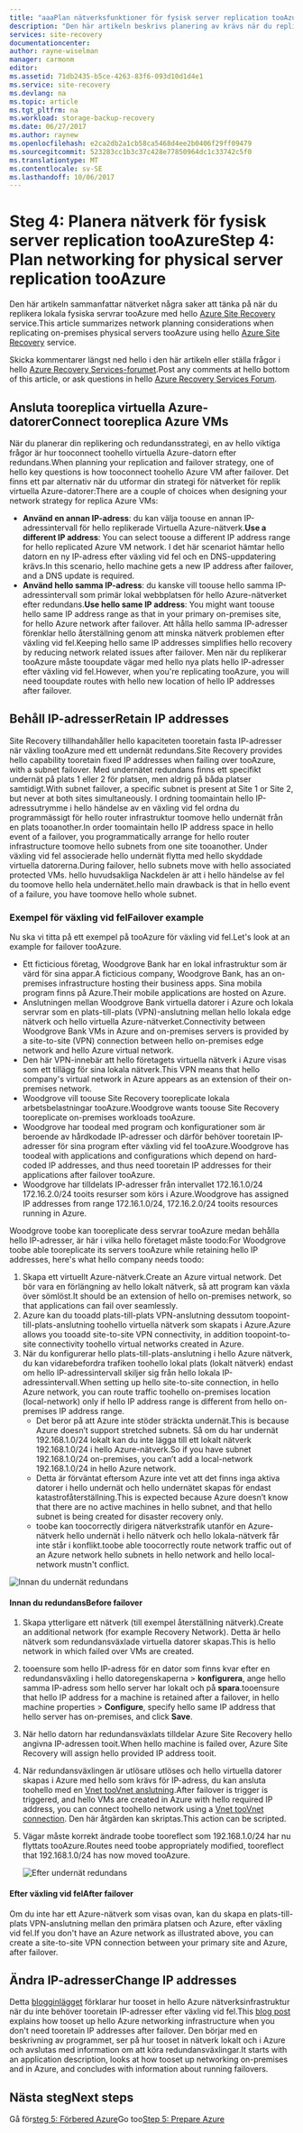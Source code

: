 ```yaml
---
title: "aaaPlan nätverksfunktioner för fysisk server replication tooAzure | Microsoft Docs"
description: "Den här artikeln beskrivs planering av krävs när du replikerar fysiska servrar tooAzure"
services: site-recovery
documentationcenter: 
author: rayne-wiselman
manager: carmonm
editor: 
ms.assetid: 71db2435-b5ce-4263-83f6-093d10d1d4e1
ms.service: site-recovery
ms.devlang: na
ms.topic: article
ms.tgt_pltfrm: na
ms.workload: storage-backup-recovery
ms.date: 06/27/2017
ms.author: raynew
ms.openlocfilehash: e2ca2db2a1cb58ca5468d4ee2b0406f29ff09479
ms.sourcegitcommit: 523283cc1b3c37c428e77850964dc1c33742c5f0
ms.translationtype: MT
ms.contentlocale: sv-SE
ms.lasthandoff: 10/06/2017
---
```

# <a name="step-4-plan-networking-for-physical-server-replication-tooazure"></a><span data-ttu-id="52fda-103">Steg 4: Planera nätverk för fysisk server replication tooAzure</span><span class="sxs-lookup"><span data-stu-id="52fda-103">Step 4: Plan networking for physical server replication tooAzure</span></span>

<span data-ttu-id="52fda-104">Den här artikeln sammanfattar nätverket några saker att tänka på när du replikera lokala fysiska servrar tooAzure med hello [Azure Site Recovery](site-recovery-overview.md) service.</span><span class="sxs-lookup"><span data-stu-id="52fda-104">This article summarizes network planning considerations when replicating on-premises physical servers tooAzure using hello [Azure Site Recovery](site-recovery-overview.md) service.</span></span>

<span data-ttu-id="52fda-105">Skicka kommentarer längst ned hello i den här artikeln eller ställa frågor i hello [Azure Recovery Services-forumet](https://social.msdn.microsoft.com/forums/azure/home?forum=hypervrecovmgr).</span><span class="sxs-lookup"><span data-stu-id="52fda-105">Post any comments at hello bottom of this article, or ask questions in hello [Azure Recovery Services Forum](https://social.msdn.microsoft.com/forums/azure/home?forum=hypervrecovmgr).</span></span>


## <a name="connect-tooreplica-azure-vms"></a><span data-ttu-id="52fda-106">Ansluta tooreplica virtuella Azure-datorer</span><span class="sxs-lookup"><span data-stu-id="52fda-106">Connect tooreplica Azure VMs</span></span>

<span data-ttu-id="52fda-107">När du planerar din replikering och redundansstrategi, en av hello viktiga frågor är hur tooconnect toohello virtuella Azure-datorn efter redundans.</span><span class="sxs-lookup"><span data-stu-id="52fda-107">When planning your replication and failover strategy, one of hello key questions is how tooconnect toohello Azure VM after failover.</span></span> <span data-ttu-id="52fda-108">Det finns ett par alternativ när du utformar din strategi för nätverket för replik virtuella Azure-datorer:</span><span class="sxs-lookup"><span data-stu-id="52fda-108">There are a couple of choices when designing your network strategy for replica Azure VMs:</span></span>

- <span data-ttu-id="52fda-109">**Använd en annan IP-adress**: du kan välja toouse en annan IP-adressintervall för hello replikerade Virtuella Azure-nätverk.</span><span class="sxs-lookup"><span data-stu-id="52fda-109">**Use a different IP address**: You can select toouse a different IP address range for hello replicated Azure VM network.</span></span> <span data-ttu-id="52fda-110">I det här scenariot hämtar hello datorn en ny IP-adress efter växling vid fel och en DNS-uppdatering krävs.</span><span class="sxs-lookup"><span data-stu-id="52fda-110">In this scenario, hello machine gets a new IP address after failover, and a DNS update is required.</span></span>
- <span data-ttu-id="52fda-111">**Använd hello samma IP-adress**: du kanske vill toouse hello samma IP-adressintervall som primär lokal webbplatsen för hello Azure-nätverket efter redundans.</span><span class="sxs-lookup"><span data-stu-id="52fda-111">**Use hello same IP address**: You might want toouse hello same IP address range as that in your primary on-premises site, for hello Azure network after failover.</span></span> <span data-ttu-id="52fda-112">Att hålla hello samma IP-adresser förenklar hello återställning genom att minska nätverk problemen efter växling vid fel.</span><span class="sxs-lookup"><span data-stu-id="52fda-112">Keeping hello same IP addresses simplifies hello recovery by reducing network related issues after failover.</span></span> <span data-ttu-id="52fda-113">Men när du replikerar tooAzure måste tooupdate vägar med hello nya plats hello IP-adresser efter växling vid fel.</span><span class="sxs-lookup"><span data-stu-id="52fda-113">However, when you're replicating tooAzure, you will need tooupdate routes with hello new location of hello IP addresses after failover.</span></span>

## <a name="retain-ip-addresses"></a><span data-ttu-id="52fda-114">Behåll IP-adresser</span><span class="sxs-lookup"><span data-stu-id="52fda-114">Retain IP addresses</span></span>

<span data-ttu-id="52fda-115">Site Recovery tillhandahåller hello kapaciteten tooretain fasta IP-adresser när växling tooAzure med ett undernät redundans.</span><span class="sxs-lookup"><span data-stu-id="52fda-115">Site Recovery provides hello capability tooretain fixed IP addresses when failing over tooAzure, with a subnet failover.</span></span>
<span data-ttu-id="52fda-116">Med undernätet redundans finns ett specifikt undernät på plats 1 eller 2 för platsen, men aldrig på båda platser samtidigt.</span><span class="sxs-lookup"><span data-stu-id="52fda-116">With subnet failover, a specific subnet is present at Site 1 or Site 2, but never at both sites simultaneously.</span></span> <span data-ttu-id="52fda-117">I ordning toomaintain hello IP-adressutrymme i hello händelse av en växling vid fel ordna du programmässigt för hello router infrastruktur toomove hello undernät från en plats tooanother.</span><span class="sxs-lookup"><span data-stu-id="52fda-117">In order toomaintain hello IP address space in hello event of a failover, you programmatically arrange for hello router infrastructure toomove hello subnets from one site tooanother.</span></span> <span data-ttu-id="52fda-118">Under växling vid fel associerade hello undernät flytta med hello skyddade virtuella datorerna.</span><span class="sxs-lookup"><span data-stu-id="52fda-118">During failover, hello subnets move with hello associated protected VMs.</span></span> <span data-ttu-id="52fda-119">hello huvudsakliga Nackdelen är att i hello händelse av fel du toomove hello hela undernätet.</span><span class="sxs-lookup"><span data-stu-id="52fda-119">hello main drawback is that in hello event of a failure, you have toomove hello whole subnet.</span></span>

### <a name="failover-example"></a><span data-ttu-id="52fda-120">Exempel för växling vid fel</span><span class="sxs-lookup"><span data-stu-id="52fda-120">Failover example</span></span>

<span data-ttu-id="52fda-121">Nu ska vi titta på ett exempel på tooAzure för växling vid fel.</span><span class="sxs-lookup"><span data-stu-id="52fda-121">Let's look at an example for failover tooAzure.</span></span>

- <span data-ttu-id="52fda-122">Ett ficticious företag, Woodgrove Bank har en lokal infrastruktur som är värd för sina appar.</span><span class="sxs-lookup"><span data-stu-id="52fda-122">A ficticious company, Woodgrove Bank, has an on-premises infrastructure hosting their business apps.</span></span> <span data-ttu-id="52fda-123">Sina mobila program finns på Azure.</span><span class="sxs-lookup"><span data-stu-id="52fda-123">Their mobile applications are hosted on Azure.</span></span>
- <span data-ttu-id="52fda-124">Anslutningen mellan Woodgrove Bank virtuella datorer i Azure och lokala servrar som en plats-till-plats (VPN)-anslutning mellan hello lokala edge nätverk och hello virtuella Azure-nätverket.</span><span class="sxs-lookup"><span data-stu-id="52fda-124">Connectivity between Woodgrove Bank VMs in Azure and on-premises servers is provided by a site-to-site (VPN) connection between hello on-premises edge network and hello Azure virtual network.</span></span>
- <span data-ttu-id="52fda-125">Den här VPN-innebär att hello företagets virtuella nätverk i Azure visas som ett tillägg för sina lokala nätverk.</span><span class="sxs-lookup"><span data-stu-id="52fda-125">This VPN means that hello company's virtual network in Azure appears as an extension of their on-premises network.</span></span>
- <span data-ttu-id="52fda-126">Woodgrove vill toouse Site Recovery tooreplicate lokala arbetsbelastningar tooAzure.</span><span class="sxs-lookup"><span data-stu-id="52fda-126">Woodgrove wants toouse Site Recovery tooreplicate on-premises workloads tooAzure.</span></span>
 - <span data-ttu-id="52fda-127">Woodgrove har toodeal med program och konfigurationer som är beroende av hårdkodade IP-adresser och därför behöver tooretain IP-adresser för sina program efter växling vid fel tooAzure.</span><span class="sxs-lookup"><span data-stu-id="52fda-127">Woodgrove has toodeal with applications and configurations which depend on hard-coded IP addresses, and thus need tooretain IP addresses for their applications after failover tooAzure.</span></span>
 - <span data-ttu-id="52fda-128">Woodgrove har tilldelats IP-adresser från intervallet 172.16.1.0/24 172.16.2.0/24 tooits resurser som körs i Azure.</span><span class="sxs-lookup"><span data-stu-id="52fda-128">Woodgrove has assigned IP addresses from range 172.16.1.0/24, 172.16.2.0/24 tooits resources running in Azure.</span></span>


<span data-ttu-id="52fda-129">Woodgrove toobe kan tooreplicate dess servrar tooAzure medan behålla hello IP-adresser, är här i vilka hello företaget måste toodo:</span><span class="sxs-lookup"><span data-stu-id="52fda-129">For Woodgrove toobe able tooreplicate its servers tooAzure while retaining hello IP addresses, here's what hello company needs toodo:</span></span>

1. <span data-ttu-id="52fda-130">Skapa ett virtuellt Azure-nätverk.</span><span class="sxs-lookup"><span data-stu-id="52fda-130">Create an Azure virtual network.</span></span> <span data-ttu-id="52fda-131">Det bör vara en förlängning av hello lokalt nätverk, så att program kan växla över sömlöst.</span><span class="sxs-lookup"><span data-stu-id="52fda-131">It should be an extension of hello on-premises network, so that applications can fail over seamlessly.</span></span>
2. <span data-ttu-id="52fda-132">Azure kan du tooadd plats-till-plats VPN-anslutning dessutom toopoint-till-plats-anslutning toohello virtuella nätverk som skapats i Azure.</span><span class="sxs-lookup"><span data-stu-id="52fda-132">Azure allows you tooadd site-to-site VPN connectivity, in addition toopoint-to-site connectivity toohello virtual networks created in Azure.</span></span>
3. <span data-ttu-id="52fda-133">När du konfigurerar hello plats-till-plats-anslutning i hello Azure nätverk, du kan vidarebefordra trafiken toohello lokal plats (lokalt nätverk) endast om hello IP-adressintervall skiljer sig från hello lokala IP-adressintervall.</span><span class="sxs-lookup"><span data-stu-id="52fda-133">When setting up hello site-to-site connection, in hello Azure network, you can route traffic toohello on-premises location (local-network) only if hello IP address range is different from hello on-premises IP address range.</span></span>
    - <span data-ttu-id="52fda-134">Det beror på att Azure inte stöder sträckta undernät.</span><span class="sxs-lookup"><span data-stu-id="52fda-134">This is because Azure doesn’t support stretched subnets.</span></span> <span data-ttu-id="52fda-135">Så om du har undernät 192.168.1.0/24 lokalt kan du inte lägga till ett lokalt nätverk 192.168.1.0/24 i hello Azure-nätverk.</span><span class="sxs-lookup"><span data-stu-id="52fda-135">So if you have subnet 192.168.1.0/24 on-premises, you can’t add a local-network 192.168.1.0/24 in hello Azure network.</span></span>
    - <span data-ttu-id="52fda-136">Detta är förväntat eftersom Azure inte vet att det finns inga aktiva datorer i hello undernät och hello undernätet skapas för endast katastrofåterställning.</span><span class="sxs-lookup"><span data-stu-id="52fda-136">This is expected because Azure doesn’t know that there are no active machines in hello subnet, and that hello subnet is being created for disaster recovery only.</span></span>
    - <span data-ttu-id="52fda-137">toobe kan toocorrectly dirigera nätverkstrafik utanför en Azure-nätverk hello undernät i hello nätverk och hello lokala-nätverk får inte står i konflikt.</span><span class="sxs-lookup"><span data-stu-id="52fda-137">toobe able toocorrectly route network traffic out of an Azure network hello subnets in hello network and hello local-network mustn't conflict.</span></span>

![Innan du undernät redundans](./media/physical-walkthrough-network/network-design7.png)

#### <a name="before-failover"></a><span data-ttu-id="52fda-139">Innan du redundans</span><span class="sxs-lookup"><span data-stu-id="52fda-139">Before failover</span></span>

1. <span data-ttu-id="52fda-140">Skapa ytterligare ett nätverk (till exempel återställning nätverk).</span><span class="sxs-lookup"><span data-stu-id="52fda-140">Create an additional network (for example Recovery Network).</span></span> <span data-ttu-id="52fda-141">Detta är hello nätverk som redundansväxlade virtuella datorer skapas.</span><span class="sxs-lookup"><span data-stu-id="52fda-141">This is hello network in which failed over VMs are created.</span></span>
2. <span data-ttu-id="52fda-142">tooensure som hello IP-adress för en dator som finns kvar efter en redundansväxling i hello datoregenskaperna > **konfigurera**, ange hello samma IP-adress som hello server har lokalt och på **spara**.</span><span class="sxs-lookup"><span data-stu-id="52fda-142">tooensure that hello IP address for a machine is retained after a failover, in hello machine properties > **Configure**, specify hello same IP address that hello server has on-premises, and click **Save**.</span></span>
3. <span data-ttu-id="52fda-143">När hello datorn har redundansväxlats tilldelar Azure Site Recovery hello angivna IP-adressen tooit.</span><span class="sxs-lookup"><span data-stu-id="52fda-143">When hello machine is failed over, Azure Site Recovery will assign hello provided IP address tooit.</span></span>
4. <span data-ttu-id="52fda-144">När redundansväxlingen är utlösare utlöses och hello virtuella datorer skapas i Azure med hello som krävs för IP-adress, du kan ansluta toohello med en [Vnet tooVnet anslutning](../vpn-gateway/virtual-networks-configure-vnet-to-vnet-connection.md).</span><span class="sxs-lookup"><span data-stu-id="52fda-144">After failover is trigger is triggered, and hello VMs are created in Azure with hello required IP address, you can connect toohello network using a [Vnet tooVnet connection](../vpn-gateway/virtual-networks-configure-vnet-to-vnet-connection.md).</span></span> <span data-ttu-id="52fda-145">Den här åtgärden kan skriptas.</span><span class="sxs-lookup"><span data-stu-id="52fda-145">This action can be scripted.</span></span>
5. <span data-ttu-id="52fda-146">Vägar måste korrekt ändrade toobe tooreflect som 192.168.1.0/24 har nu flyttats tooAzure.</span><span class="sxs-lookup"><span data-stu-id="52fda-146">Routes need toobe appropriately modified, tooreflect that 192.168.1.0/24 has now moved tooAzure.</span></span>

    ![Efter undernät redundans](./media/physical-walkthrough-network/network-design9.png)

#### <a name="after-failover"></a><span data-ttu-id="52fda-148">Efter växling vid fel</span><span class="sxs-lookup"><span data-stu-id="52fda-148">After failover</span></span>

<span data-ttu-id="52fda-149">Om du inte har ett Azure-nätverk som visas ovan, kan du skapa en plats-till-plats VPN-anslutning mellan den primära platsen och Azure, efter växling vid fel.</span><span class="sxs-lookup"><span data-stu-id="52fda-149">If you don't have an Azure network as illustrated above, you can create a site-to-site VPN connection between your primary site and Azure, after failover.</span></span>

## <a name="change-ip-addresses"></a><span data-ttu-id="52fda-150">Ändra IP-adresser</span><span class="sxs-lookup"><span data-stu-id="52fda-150">Change IP addresses</span></span>

<span data-ttu-id="52fda-151">Detta [blogginlägget](http://azure.microsoft.com/blog/2014/09/04/networking-infrastructure-setup-for-microsoft-azure-as-a-disaster-recovery-site/) förklarar hur tooset in hello Azure nätverksinfrastruktur när du inte behöver tooretain IP-adresser efter växling vid fel.</span><span class="sxs-lookup"><span data-stu-id="52fda-151">This [blog post](http://azure.microsoft.com/blog/2014/09/04/networking-infrastructure-setup-for-microsoft-azure-as-a-disaster-recovery-site/) explains how tooset up hello Azure networking infrastructure when you don't need tooretain IP addresses after failover.</span></span> <span data-ttu-id="52fda-152">Den börjar med en beskrivning av programmet, ser på hur tooset in nätverk lokalt och i Azure och avslutas med information om att köra redundansväxlingar.</span><span class="sxs-lookup"><span data-stu-id="52fda-152">It starts with an application description, looks at how tooset up networking on-premises and in Azure, and concludes with information about running failovers.</span></span>  

## <a name="next-steps"></a><span data-ttu-id="52fda-153">Nästa steg</span><span class="sxs-lookup"><span data-stu-id="52fda-153">Next steps</span></span>

<span data-ttu-id="52fda-154">Gå för[steg 5: Förbered Azure](physical-walkthrough-prepare-azure.md)</span><span class="sxs-lookup"><span data-stu-id="52fda-154">Go too[Step 5: Prepare Azure](physical-walkthrough-prepare-azure.md)</span></span>
